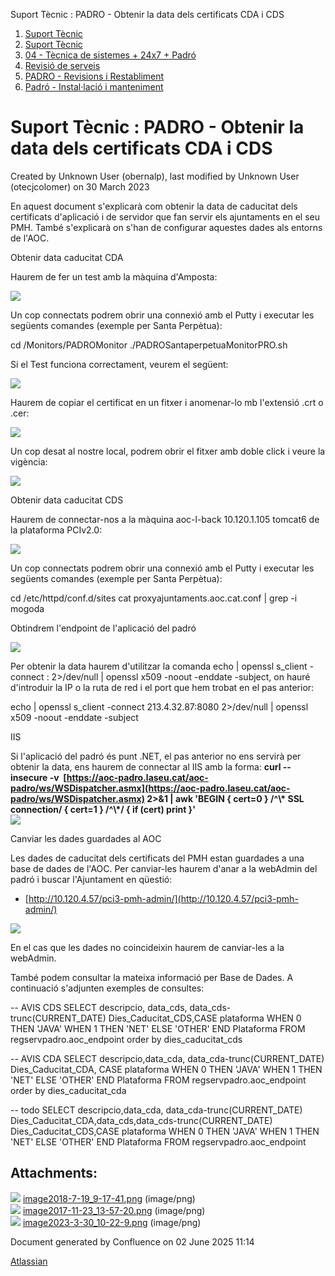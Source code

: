 Suport Tècnic : PADRO - Obtenir la data dels certificats CDA i CDS  

1.  [Suport Tècnic](index.md)
2.  [Suport Tècnic](13893782.md)
3.  [04 - Tècnica de sistemes + 24x7 + Padró](26313202.md)
4.  [Revisió de serveis](36340340.md)
5.  [PADRO - Revisions i Restabliment](PADRO---Revisions-i-Restabliment_118554712.md)
6.  [Padró - Instal·lació i manteniment](26313622.md)

Suport Tècnic : PADRO - Obtenir la data dels certificats CDA i CDS
==================================================================

Created by Unknown User (obernalp), last modified by Unknown User (otecjcolomer) on 30 March 2023

En aquest document s'explicarà com obtenir la data de caducitat dels certificats d'aplicació i de servidor que fan servir els ajuntaments en el seu PMH. També s'explicarà on s'han de configurar aquestes dades als entorns de l'AOC.

Obtenir data caducitat CDA

Haurem de fer un test amb la màquina d'Amposta:

![](https://steps.everis.com/confluence/download/attachments/1136661344/image2019-2-4_8-34-51.png?version=1&modificationDate=1549265690922&api=v2)

Un cop connectats podrem obrir una connexió amb el Putty i executar les següents comandes (exemple per Santa Perpètua):

cd /Monitors/PADROMonitor
./PADROSantaperpetuaMonitorPRO.sh

Si el Test funciona correctament, veurem el següent:

![](https://steps.everis.com/confluence/download/attachments/1136661344/image2019-2-4_8-38-2.png?version=1&modificationDate=1549265881534&api=v2)

Haurem de copiar el certificat en un fitxer i anomenar-lo mb l'extensió .crt o .cer:

![](https://steps.everis.com/confluence/download/attachments/1136661344/image2019-2-4_8-42-30.png?version=1&modificationDate=1549266150100&api=v2)

Un cop desat al nostre local, podrem obrir el fitxer amb doble click i veure la vigència:

![](https://steps.everis.com/confluence/download/attachments/1136661344/image2019-2-4_8-43-30.png?version=1&modificationDate=1549266209211&api=v2)

Obtenir data caducitat CDS

Haurem de connectar-nos a la màquina aoc-l-back 10.120.1.105 tomcat6 de la plataforma PCIv2.0:

![](attachments/26313666/81856026.png)

Un cop connectats podrem obrir una connexió amb el Putty i executar les següents comandes (exemple per Santa Perpètua):

cd /etc/httpd/conf.d/sites
cat proxyajuntaments.aoc.cat.conf | grep -i mogoda

Obtindrem l'endpoint de l'aplicació del padró

![](attachments/26313666/26316868.png)

Per obtenir la data haurem d'utilitzar la comanda echo | openssl s\_client -connect <IP>:<puerto> 2>/dev/null | openssl x509 -noout -enddate -subject, on hauré d'introduir la IP o la ruta de red i el port que hem trobat en el pas anterior:

echo | openssl s\_client -connect 213.4.32.87:8080 2>/dev/null | openssl x509 -noout -enddate -subject 

IIS

Si l'aplicació del padró és punt .NET, el pas anterior no ens servirà per obtenir la data, ens haurem de connectar al IIS amb la forma: **curl --insecure -v  [https://aoc-padro.laseu.cat/aoc-padro/ws/WSDispatcher.asmx](https://aoc-padro.laseu.cat/aoc-padro/ws/WSDispatcher.asmx) 2>&1 | awk 'BEGIN { cert=0 } /^\\\* SSL connection/ { cert=1 } /^\\\*/ { if (cert) print }'**  
**![](attachments/26313666/26316867.png)**

Canviar les dades guardades al AOC

Les dades de caducitat dels certificats del PMH estan guardades a una base de dades de l'AOC. Per canviar-les haurem d'anar a la webAdmin del padró i buscar l'Ajuntament en qüestió:

*   [http://10.120.4.57/pci3-pmh-admin/](http://10.120.4.57/pci3-pmh-admin/)

![](https://steps.everis.com/confluence/download/attachments/1136661344/image2019-2-4_8-54-48.png?version=1&modificationDate=1549266887639&api=v2)

  

En el cas que les dades no coincideixin haurem de canviar-les a la webAdmin.

També podem consultar la mateixa informació per Base de Dades. A continuació s'adjunten exemples de consultes:

\-- AVIS CDS
SELECT descripcio, data\_cds, data\_cds-trunc(CURRENT\_DATE) Dies\_Caducitat\_CDS,CASE plataforma 
  WHEN 0 THEN 'JAVA' 
  WHEN 1 THEN 'NET'
  ELSE 'OTHER'
END Plataforma
FROM regservpadro.aoc\_endpoint 
order by dies\_caducitat\_cds

-- AVIS CDA
SELECT descripcio,data\_cda, data\_cda-trunc(CURRENT\_DATE) Dies\_Caducitat\_CDA,
CASE plataforma 
  WHEN 0 THEN 'JAVA' 
  WHEN 1 THEN 'NET'
  ELSE 'OTHER'
END Plataforma
FROM regservpadro.aoc\_endpoint 
order by dies\_caducitat\_cda 

-- todo
SELECT descripcio,data\_cda, data\_cda-trunc(CURRENT\_DATE) Dies\_Caducitat\_CDA,data\_cds,data\_cds-trunc(CURRENT\_DATE) Dies\_Caducitat\_CDS,CASE plataforma 
  WHEN 0 THEN 'JAVA' 
  WHEN 1 THEN 'NET'
  ELSE 'OTHER'
END Plataforma
FROM regservpadro.aoc\_endpoint 

Attachments:
------------

![](images/icons/bullet_blue.gif) [image2018-7-19\_9-17-41.png](attachments/26313666/26316867.png) (image/png)  
![](images/icons/bullet_blue.gif) [image2017-11-23\_13-57-20.png](attachments/26313666/26316868.png) (image/png)  
![](images/icons/bullet_blue.gif) [image2023-3-30\_10-22-9.png](attachments/26313666/81856026.png) (image/png)  

Document generated by Confluence on 02 June 2025 11:14

[Atlassian](http://www.atlassian.com/)
